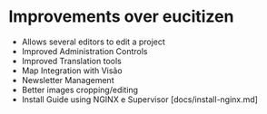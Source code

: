 Improvements over eucitizen
==============================

* Allows several editors to edit a project
* Improved Administration Controls
* Improved Translation tools
* Map Integration with Visão
* Newsletter Management
* Better images cropping/editing
* Install Guide using NGINX e Supervisor [docs/install-nginx.md]


